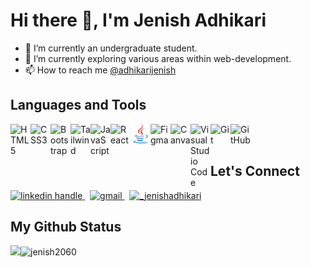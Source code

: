 # Hi there 👋, I'm Jenish Adhikari

- 🔭 I’m currently an undergraduate student.
- 🌱 I’m currently exploring various areas within web-development.
- 📫 How to reach me [@adhikarijenish](https://www.linkedin.com/in/adhikarijenish/)

## Languages and Tools

<div>
  
<img align="left" alt="HTML5" width="32px" src="https://cdn.jsdelivr.net/gh/devicons/devicon/icons/html5/html5-original.svg" style="padding-right:10;" />
<img align="left" alt="CSS3" width="32px" src="https://cdn.jsdelivr.net/gh/devicons/devicon/icons/css3/css3-original.svg" style="padding-right:10;" />
<img align="left" alt="Bootstrap" width="32px" src="https://cdn.jsdelivr.net/gh/devicons/devicon/icons/bootstrap/bootstrap-original.svg" style="padding-right:10;" />
<img align="left" alt="Tailwind" width="32px" src="https://www.vectorlogo.zone/logos/tailwindcss/tailwindcss-icon.svg" style="padding-right:10;" />

<img align="left" alt="JavaScript" width="32px" src="https://cdn.jsdelivr.net/gh/devicons/devicon/icons/javascript/javascript-original.svg" style="padding-right:10;" />
<img align="left" alt="React" width="32px" src="https://cdn.jsdelivr.net/gh/devicons/devicon/icons/react/react-original.svg" style="padding-right:10;" />

<img align="left" alt="Java" width="32px" src="https://raw.githubusercontent.com/devicons/devicon/master/icons/java/java-original.svg" style="padding-right:10;" />

<img align="left" alt="Figma" width="32px" src="https://cdn.jsdelivr.net/gh/devicons/devicon/icons/figma/figma-original.svg" style="padding-right:10;" />
<img align="left" alt="Canva" width="32px" src="https://cdn.jsdelivr.net/gh/devicons/devicon/icons/canva/canva-original.svg" style="padding-right:10;" />

<img align="left" alt="Visual Studio Code" width="32px" src="https://cdn.jsdelivr.net/gh/devicons/devicon/icons/vscode/vscode-original.svg" style="padding-right:10;" />
<img align="left" alt="Git" width="32px" src="https://cdn.jsdelivr.net/gh/devicons/devicon/icons/git/git-original.svg" style="padding-right:10;" />
<img align="left" alt="GitHub" width="32px" src="https://user-images.githubusercontent.com/3369400/139447912-e0f43f33-6d9f-45f8-be46-2df5bbc91289.png" style="padding-right:10;" />

</div>
<br>
<br>

## Let's Connect
  <a href="https://www.linkedin.com/in/adhikarijenish/" target="_blank" rel="noreferrer">
        <img src="https://cdn.jsdelivr.net/gh/devicons/devicon/icons/linkedin/linkedin-original.svg" alt="linkedin handle" height="40" width="40"/>
  </a>  &nbsp;
<a href="mailto:jenishadhikari2060@gmail.com" target="_blank" rel="noreferrer"> 
      <img src="https://cdn.iconscout.com/icon/free/png-512/free-mail-781-461597.png?f=webp&w=256"
            alt="gmail" height="40" width="40"/>
  </a>  &nbsp;
<a href="https://twitter.com/_jenishadhikari" target="_blank"><img src="https://uxwing.com/wp-content/themes/uxwing/download/brands-and-social-media/x-social-media-logo-icon.png" alt="_jenishadhikari" height="40" width="40" /></a>

## My Github Status

<div
  style="
    display: flex;
    flex-direction: row;
  "
>
<div>
    <img
      src="https://github-readme-stats.vercel.app/api?username=jenish2060&&show_icons=true&count_private=true&theme=dark&border_radius=15%&hide_border=true"
    />
<!--     <img
      align="left"
      src="https://streak-stats.demolab.com/?user=jenish2060&theme=dark&border_radius=5%&hide_border=true"
      alt="Jenish Adhikari"
      width="450px"
    /> -->
</div>
<div>
    <img
      align="center"
      src="https://github-readme-stats.vercel.app/api/top-langs?username=jenish2060&show_icons=true&locale=en&theme=dark&border_radius=15%&hide_border=true"
      alt="jenish2060"
    />
</div>
</div>
